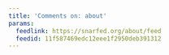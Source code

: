 ```yaml
---
title: 'Comments on: about'
params:
  feedlink: https://snarfed.org/about/feed
  feedid: 11f587469edc12eee1f2950deb391312
---
```

